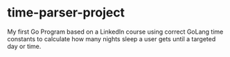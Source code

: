 # time-parser-project
My first Go Program based on a LinkedIn course using correct GoLang time constants to calculate how many nights sleep a user gets until a targeted day or time.
